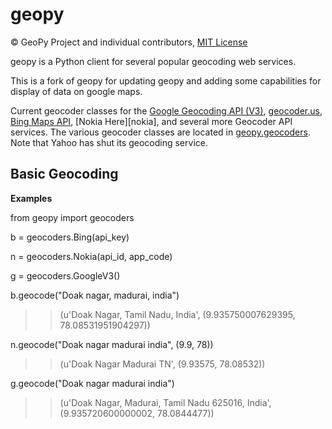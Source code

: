 # geopy

© GeoPy Project and individual contributors,
[MIT License](https://github.com/geopy/geopy/blob/master/LICENSE)

geopy is a Python client for several popular geocoding web services.

This is a fork of geopy for updating geopy and adding some capabilities for
display of data on google maps.

Current geocoder classes for the [Google Geocoding API (V3)][google_v3],
[geocoder.us][geocoderus], [Bing Maps API][bing], [Nokia Here][nokia],
and several more Geocoder API services. The various geocoder classes are located in
[geopy.geocoders][geocoders_src]. Note that Yahoo has shut its geocoding
service.

[google_v3]: https://developers.google.com/maps/documentation/geocoding/
[bing]: http://www.microsoft.com/maps/developers/web.aspx
[geocoderus]: http://geocoder.us/
[geocoders_src]: https://github.com/geopy/geopy/tree/master/geopy/geocoders


## Basic Geocoding

**Examples**

from geopy import geocoders

b = geocoders.Bing(api_key)

n = geocoders.Nokia(api_id, app_code)

g = geocoders.GoogleV3()

b.geocode("Doak nagar, madurai, india")
>> (u'Doak Nagar, Tamil Nadu, India', (9.935750007629395, 78.08531951904297))

n.geocode("Doak nagar madurai india", (9.9, 78))
>> (u'Doak Nagar Madurai TN', (9.93575, 78.08532))

g.geocode("Doak nagar madurai india")
>> (u'Doak Nagar, Madurai, Tamil Nadu 625016, India',
>>             (9.935720600000002, 78.0844477))

